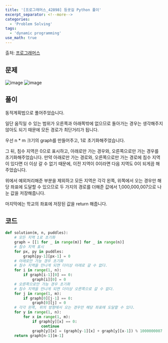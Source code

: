 ```yaml
---
title: '[프로그래머스_42898] 등굣길 Python 풀이'
excerpt_separator: <!--more-->
categories:
  - 'Problem Solving'
tags:
  - 'dynamic programming'
use_math: true
---
```


출처: [프로그래머스](https://programmers.co.kr/learn/courses/30/lessons/42898)

## 문제

![image](https://user-images.githubusercontent.com/59808674/172381359-771e6a39-68f4-4c0c-91ba-5042ff84736c.png)
![image](https://user-images.githubusercontent.com/59808674/172381404-930a22e9-1d6d-4e96-a8fe-387e746d25c7.png)

## 풀이

동적계획법으로 풀어주었습니다.

일단 움직일 수 있는 범위가 오른쪽과 아래쪽밖에 없으므로 돌아가는 경우는 생각해주지 않아도 되기 때문에 모든 경로가 최단거리가 됩니다.

우선 n \* m 크기의 graph를 만들어주고, 1로 초기화해주었습니다.

그 뒤, 침수 지역은 0으로 표시하고, 아래로만 가는 경우와, 오른쪽으로만 가는 경우를 초기화해주었습니다. 만약 아래로만 가는 경로와, 오른쪽으로만 가는 경로에 침수 지역이 있다면 더 이상 갈 수 없기 때문에, 이전 지역이 0이라면 다음 지역도 0이 되게끔 해주었습니다.

위에서 예외처리해준 부분을 제외하고 모든 지역은 각각 왼쪽, 위쪽에서 오는 경우만 해당 좌표에 도달할 수 있으므로 두 가지의 경로를 더해준 값에서 1,000,000,007으로 나눈 값을 저장해줍니다.

마지막에는 학교의 좌표에 저장된 값을 return 해줍니다.

## 코드

```python
def solution(m, n, puddles):
    # 모든 지역 1로 초기화
    graph = [[1 for _ in range(m)] for _ in range(n)]
    # 침수 지역 표시
    for px, py in puddles:
        graph[py-1][px-1] = 0
    # 아래로만 가능 경우 초기화
    # 침수 지역을 만나게 되면 더이상 아래로 갈 수 없다.
    for i in range(1, n):
        if graph[i-1][0] == 0:
            graph[i][0] = 0
    # 오른쪽으로만 가능 경우 초기화
    # 침수 지역을 만나게 되면 더이상 오른쪽으로 갈 수 없다.
    for j in range(1, m):
        if graph[0][j-1] == 0:
            graph[0][j] = 0
    # 각각 왼쪽, 위의 방향에서 오는 경우만 해당 좌표에 도달할 수 있다.
    for y in range(1, n):
        for x in range(1, m):
            if graph[y][x] == 0:
                continue
            graph[y][x] = (graph[y-1][x] + graph[y][x-1]) % 1000000007
    return graph[n-1][m-1]
```

